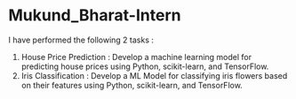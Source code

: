 # Mukund_Bharat-Intern
I have performed the following 2 tasks :

1) House Price Prediction : Develop a machine learning model for predicting house prices using Python, scikit-learn, and TensorFlow.
2) Iris Classification : Develop a ML Model for classifying iris flowers based on their features using Python, scikit-learn, and TensorFlow.
